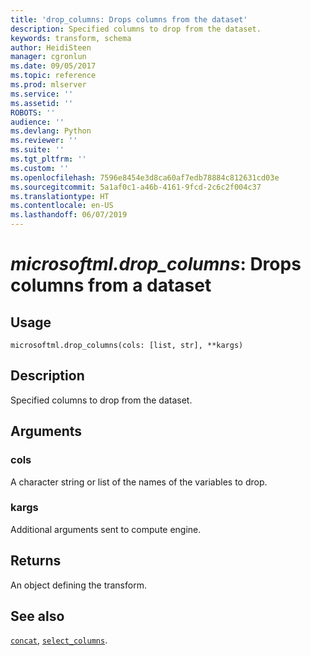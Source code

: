 ```yaml
---
title: 'drop_columns: Drops columns from the dataset'
description: Specified columns to drop from the dataset.
keywords: transform, schema
author: HeidiSteen
manager: cgronlun
ms.date: 09/05/2017
ms.topic: reference
ms.prod: mlserver
ms.service: ''
ms.assetid: ''
ROBOTS: ''
audience: ''
ms.devlang: Python
ms.reviewer: ''
ms.suite: ''
ms.tgt_pltfrm: ''
ms.custom: ''
ms.openlocfilehash: 7596e8454e3d8ca60af7edb78884c812631cd03e
ms.sourcegitcommit: 5a1af0c1-a46b-4161-9fcd-2c6c2f004c37
ms.translationtype: HT
ms.contentlocale: en-US
ms.lasthandoff: 06/07/2019
---
```

# <a name="microsoftmldropcolumns-drops-columns-from-a-dataset"></a>*microsoftml.drop_columns*: Drops columns from a dataset





## <a name="usage"></a>Usage



```
microsoftml.drop_columns(cols: [list, str], **kargs)
```





## <a name="description"></a>Description

Specified columns to drop from the dataset.


## <a name="arguments"></a>Arguments


### <a name="cols"></a>cols

A character string or list of the names of the variables to drop.


### <a name="kargs"></a>kargs

Additional arguments sent to compute engine.


## <a name="returns"></a>Returns

An object defining the transform.


## <a name="see-also"></a>See also

[`concat`](concat.md), [`select_columns`](select-columns.md).
